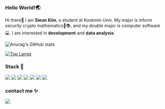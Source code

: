 ### Hello World!:earth_asia:

<!--
**se0983/se0983** is a ✨ _special_ ✨ repository because its `README.md` (this file) appears on your GitHub profile.
-->

Hi there👋 I am **Sieun Kim**, a student at Kookmin Univ.
My major is inform security crypto mathematics:closed_lock_with_key::books:, and my double major is computer software:computer:.
I am interested in **development** and **data analysis**.


![Anurag's GitHub stats](https://github-readme-stats.vercel.app/api?username=se0983&&show_icons=true&theme=vue)

[![Top Langs](https://github-readme-stats.vercel.app/api/top-langs/?username=se0983&layout=compact)](https://github.com/anuraghazra/github-readme-stats)

### Stack :hammer:
<img src="https://img.shields.io/badge/Python-3776AB?style=flat-square&logo=Python&logoColor=white"/> <img src="https://img.shields.io/badge/C++-00599C?style=flat-square&logo=C++&logoColor=white"/> <img src="https://img.shields.io/badge/C-A8B9CC?style=flat-square&logo=C&logoColor=white"/> <img src="https://img.shields.io/badge/Java-007396?style=flat-square&logo=Java&logoColor=white"/> <img src="https://img.shields.io/badge/HTML5-E34F26?style=flat-square&logo=HTML5&logoColor=white"/> <img src="https://img.shields.io/badge/CSS3-1572B6?style=flat-square&logo=CSS3&logoColor=white"/> <img src="https://img.shields.io/badge/Django-092E20?style=flat-square&logo=Django&logoColor=white"/>

### contact me :sparkles:
<a href="mailto:se098300@gmail.com" target="_blank"><img src="https://img.shields.io/badge/Gmail-EA4335?style=flat-square&logo=Gmail&logoColor=white"/></a>

<!--
![Anurag's GitHub stats](https://github-readme-stats.vercel.app/api?username=se0983&show_icons=true&theme=radical)
-->

<!--
- 🔭 I’m currently working on ...
- 🌱 I’m currently learning ...
- 👯 I’m looking to collaborate on ...
- 🤔 I’m looking for help with ...
- 💬 Ask me about ...
- 📫 How to reach me: ...
- 😄 Pronouns: ...
- ⚡ Fun fact: ...
-->
